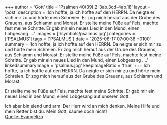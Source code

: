 +++
author = 'Gott'
title = 'Psalmen 40(39),2-3ab.3cd-4ab.18'
layout = 'post'
description = 'Ich hoffte, ja ich hoffte auf den HERRN.  Da neigte er sich mir zu und hörte mein Schreien. Er zog mich herauf aus der Grube des Grauens, aus Schlamm und Morast.   Er stellte meine Füße auf Fels, machte fest meine Schritte. Er gab mir ein neues Lied in den Mund, einen Lobgesang ....'
images = ['/symbols/psalmus.jpg']
categories = ['PSALMUS']
tags = ['PSALMUS']
date = '2025-08-17 07:00:38 +0100'
summary = 'Ich hoffte, ja ich hoffte auf den HERRN.  Da neigte er sich mir zu und hörte mein Schreien. Er zog mich herauf aus der Grube des Grauens, aus Schlamm und Morast.   Er stellte meine Füße auf Fels, machte fest meine Schritte. Er gab mir ein neues Lied in den Mund, einen Lobgesang ....'
linkedsummaryImage = 'psalmus.jpg'
keepImageRatio = 'true'
+++
Ich hoffte, ja ich hoffte auf den HERRN. 
Da neigte er sich mir zu und hörte mein Schreien.
Er zog mich herauf aus der Grube des Grauens,
aus Schlamm und Morast. 

Er stellte meine Füße auf Fels,
machte fest meine Schritte.
Er gab mir ein neues Lied in den Mund,
einen Lobgesang auf unseren Gott.<!--more-->

Ich aber bin elend und arm. Der Herr wird an mich denken. Meine Hilfe und mein Retter bist du. Mein Gott, säume doch nicht!<br> [Quelle: Evangelizo](https://evangeliumtagfuertag.org/DE/gospel)